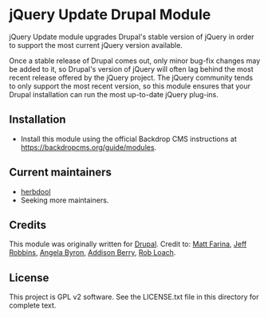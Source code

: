 # jQuery Update Drupal Module

jQuery Update module upgrades Drupal's stable version of jQuery in order to
support the most current jQuery version available.

Once a stable release of Drupal comes out, only minor bug-fix changes may be
added to it, so Drupal's version of jQuery will often lag behind the most recent
release offered by the jQuery project. The jQuery community tends to only
support the most recent version, so this module ensures that your Drupal
installation can run the most up-to-date jQuery plug-ins.


## Installation

* Install this module using the official Backdrop CMS instructions at
  https://backdropcms.org/guide/modules.

## Current maintainers

* [herbdool](https://github.com/herbdool)
* Seeking more maintainers.

## Credits

This module was originally written for [Drupal](https://drupal.org/project/jquery_update). Credit to: [Matt Farina](https://www.drupal.org/u/mfer), [Jeff Robbins](https://www.drupal.org/u/jjeff), [Angela Byron](https://www.drupal.org/u/webchick), [Addison Berry](https://www.drupal.org/u/add1sun), [Rob Loach](https://www.drupal.org/u/RobLoach).

## License

This project is GPL v2 software. See the LICENSE.txt file in this directory for
complete text.
